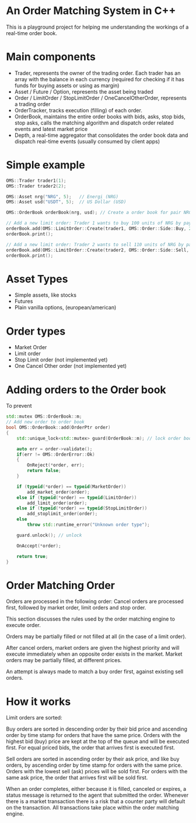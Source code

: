 # An Order Matching System in C++

This is a playground project for helping me understanding the workings of a real-time order book. 

# Main components

- Trader, represents the owner of the trading order. Each trader has an array with the balance in each currency (required for checking if it has funds for buying assets or using as margin)
- Asset / Future / Option, represents the asset being traded
- Order / LimitOrder / StopLimitOrder / OneCancelOtherOrder, represents a trading order
- OrderTracker, tracks execution (filling) of each order.
- OrderBook, maintains the entire order books with bids, asks, stop bids, stop asks, calls the matching algorithm and dispatch order related events and latest market price
- Depth, a real-time aggregator that consolidates the order book data and dispatch real-time events (usually consumed by client apps)

# Simple example

```cpp
OMS::Trader trader1(1);
OMS::Trader trader2(2);

OMS::Asset nrg("NRG", 5);	// Energi (NRG)
OMS::Asset usd("USDT", 5);	// US Dollar (USD)

OMS::OrderBook orderBook(nrg, usd); // Create a order book for pair NRG x USD

// Add a new limit order: Trader 1 wants to buy 100 units of NRG by paying 2 USDT
orderBook.add(OMS::LimitOrder::Create(trader1, OMS::Order::Side::Buy, 2 /*bid price*/, 100 /* quantity */));
orderBook.print();

// Add a new limit order: Trader 2 wants to sell 110 units of NRG by paying 2 USDT
orderBook.add(OMS::LimitOrder::Create(trader2, OMS::Order::Side::Sell, 2.1 /*ask price*/, 110 /* quantity */));
orderBook.print();

```

# Asset Types

- Simple assets, like stocks
- Futures
- Plain vanilla options, (european/american)

# Order types

- Market Order
- Limit order
- Stop Limit order (not implemented yet)
- One Cancel Other order (not implemented yet)

# Adding orders to the Order book

To prevent 
```cpp
std::mutex OMS::OrderBook::m;
// Add new order to order book
bool OMS::OrderBook::add(OrderPtr order)
{
	std::unique_lock<std::mutex> guard(OrderBook::m); // lock order books from other threads

	auto err = order->validate();
	if(err != OMS::OrderError::Ok)
	{
		OnReject(*order, err);
		return false;
	}

	if (typeid(*order) == typeid(MarketOrder))
		add_market_order(order);
	else if (typeid(*order) == typeid(LimitOrder))
		add_limit_order(order);
	else if (typeid(*order) == typeid(StopLimitOrder))
		add_stoplimit_order(order);
	else
		throw std::runtime_error("Unknown order type");

    guard.unlock(); // unlock

	OnAccept(*order);

	return true;
}
```

# Order Matching Order

Orders are processed in the following order: Cancel orders are processed first, followed by market order, limit orders and stop order. 

This section discusses the rules used by the order matching engine to execute order. 

Orders may be partially filled or not filled at all (in the case of a limit order).

After cancel orders, market orders are given the highest priority and will execute immediately when an opposite order exists in the market. Market orders may be partially filled, at different prices.

An attempt is always made to match a buy order first, against existing sell orders.

# How it works

Limit orders are sorted:

Buy orders are sorted in descending order by their bid price and ascending order by time stamp for orders that have the same price. Orders with the highest bid (buy) price are kept at the top of the queue and will be executed first. For equal priced bids, the order that arrives first is executed first.

Sell orders are sorted in ascending order by their ask price, and like buy orders, by ascending order by time stamp for orders with the same price. Orders with the lowest sell (ask) prices will be sold first. For orders with the same ask price, the order that arrives first will be sold first.

When an order completes, either because it is filled, canceled or expires, a status message is returned to the agent that submitted the order. Whenever there is a market transaction there is a risk that a counter party will default on the transaction. All transactions take place within the order matching engine.

